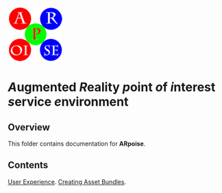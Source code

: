 ![ARpoise Logo](/images/arpoise_logo_rgb-128.png)
# *A*ugmented *R*eality *p*oint *o*f *i*nterest *s*ervice *e*nvironment

## Overview
This folder contains documentation for **ARpoise**.

## Contents
[User Experience](/documentation/UserExperience.md).
[Creating Asset Bundles](/documentation/CreatingAssetBundles.md).
